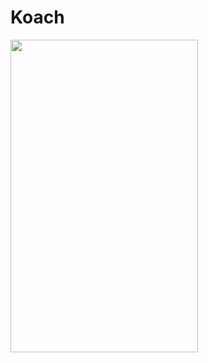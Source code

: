 # Koach

<img src="https://user-images.githubusercontent.com/77449139/234580981-6729b340-c62d-4d3f-b330-5b7751e4457d.gif" width="300" height="500" />
